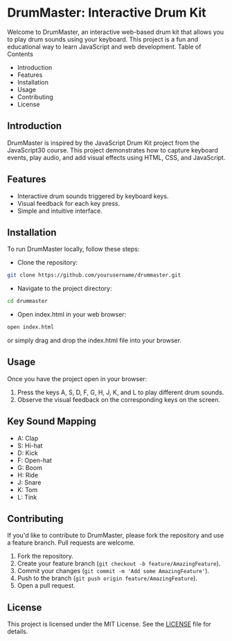 # DrumMaster: Interactive Drum Kit

Welcome to DrumMaster, an interactive web-based drum kit that allows you to play drum sounds using your keyboard. This project is a fun and educational way to learn JavaScript and web development.
Table of Contents
- Introduction
- Features
- Installation
- Usage
- Contributing
- License

## Introduction

DrumMaster is inspired by the JavaScript Drum Kit project from the JavaScript30 course. This project demonstrates how to capture keyboard events, play audio, and add visual effects using HTML, CSS, and JavaScript.

## Features

- Interactive drum sounds triggered by keyboard keys.
- Visual feedback for each key press.
- Simple and intuitive interface.

## Installation

To run DrumMaster locally, follow these steps:

- Clone the repository:

```bash
git clone https://github.com/yourusername/drummaster.git
```
- Navigate to the project directory:
```bash
cd drummaster
```
- Open index.html in your web browser:
```bash
open index.html
```
or simply drag and drop the index.html file into your browser.

## Usage

Once you have the project open in your browser:
1. Press the keys A, S, D, F, G, H, J, K, and L to play different drum sounds.
2. Observe the visual feedback on the corresponding keys on the screen.

## Key Sound Mapping

- A: Clap
- S: Hi-hat
- D: Kick
- F: Open-hat
- G: Boom
- H: Ride
- J: Snare
- K: Tom
- L: Tink

## Contributing

If you'd like to contribute to DrumMaster, please fork the repository and use a feature branch. Pull requests are welcome.

1. Fork the repository.
2. Create your feature branch (`git checkout -b feature/AmazingFeature`).
3. Commit your changes (`git commit -m 'Add some AmazingFeature'`).
4. Push to the branch (`git push origin feature/AmazingFeature`).
5. Open a pull request.

## License

This project is licensed under the MIT License. See the [LICENSE](https://github.com/manas-shinde/DrumMaster-Interactive-Drum-Kit/blob/main/LICENSE) file for details.